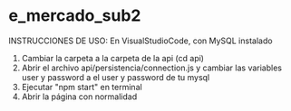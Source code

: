 # e_mercado_sub2

INSTRUCCIONES DE USO: 
En VisualStudioCode, con MySQL instalado
1) Cambiar la carpeta a la carpeta de la api (cd api)
2) Abrir el archivo api/persistencia/connection.js y cambiar las variables user y password a el user y password de tu mysql
3) Ejecutar "npm start" en terminal
4) Abrir la página con normalidad
